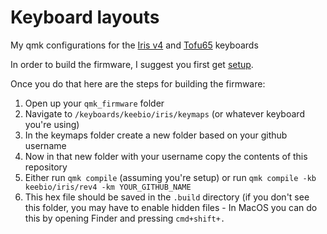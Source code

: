 # Keyboard layouts

My qmk configurations for the [Iris v4](https://keeb.io/collections/split-keyboard-parts/products/iris-keyboard-split-ergonomic-keyboard) and [Tofu65](https://kbdfans.com/collections/diy-kit/products/tofu65-custom-mechanical-keyboard-diy-kit) keyboards

In order to build the firmware, I suggest you first get [setup](https://docs.qmk.fm/#/newbs_getting_started).

Once you do that here are the steps for building the firmware: 

1. Open up your `qmk_firmware` folder
2. Navigate to `/keyboards/keebio/iris/keymaps` (or whatever keyboard you're using)
3. In the keymaps folder create a new folder based on your github username
4. Now in that new folder with your username copy the contents of this repository
5. Either run `qmk compile` (assuming you're setup) or run `qmk compile -kb keebio/iris/rev4 -km YOUR_GITHUB_NAME`
6. This hex file should be saved in the `.build` directory (if you don't see this folder, you may have to enable hidden files - In MacOS you can do this by opening Finder and pressing `cmd+shift+.`
